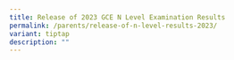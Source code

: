 ```yaml
---
title: Release of 2023 GCE N Level Examination Results
permalink: /parents/release-of-n-level-results-2023/
variant: tiptap
description: ""
---
```

